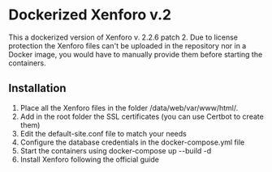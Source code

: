 # Dockerized Xenforo v.2
This a dockerized version of Xenforo v. 2.2.6 patch 2. Due to license protection the Xenforo files can't be uploaded in the repository nor in a Docker image, you would have to manually provide them before starting the containers.

## Installation
1. Place all the Xenforo files in the folder /data/web/var/www/html/.
2. Add in the root folder the SSL certificates (you can use Certbot to create them)
3. Edit the default-site.conf file to match your needs
4. Configure the database credentials in the docker-compose.yml file
5. Start the containers using docker-compose up --build -d
6. Install Xenforo following the official guide